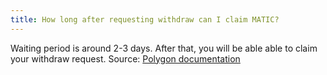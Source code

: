 ```yaml
---
title: How long after requesting withdraw can I claim MATIC?
---
```




Waiting period is around 2-3 days. After that, you will be able able to claim your withdraw request.
Source: [Polygon documentation](https://docs.polygon.technology/docs/validate/delegate/#unbond-from-a-validator)